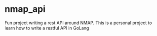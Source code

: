 # nmap_api
Fun project writing a rest API around NMAP. This is a personal project to learn how to write a restful API in GoLang
